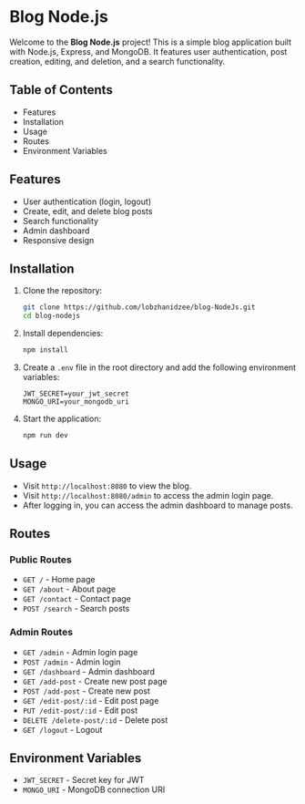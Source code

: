 # Blog Node.js

Welcome to the **Blog Node.js** project! This is a simple blog application built with Node.js, Express, and MongoDB. It features user authentication, post creation, editing, and deletion, and a search functionality.

## Table of Contents

- Features
- Installation
- Usage
- Routes
- Environment Variables

## Features

- User authentication (login, logout)
- Create, edit, and delete blog posts
- Search functionality
- Admin dashboard
- Responsive design

## Installation

1. Clone the repository:

   ```sh
   git clone https://github.com/lobzhanidzee/blog-NodeJs.git
   cd blog-nodejs
   ```

2. Install dependencies:

   ```sh
   npm install
   ```

3. Create a `.env` file in the root directory and add the following environment variables:

   ```env
   JWT_SECRET=your_jwt_secret
   MONGO_URI=your_mongodb_uri
   ```

4. Start the application:
   ```sh
   npm run dev
   ```

## Usage

- Visit `http://localhost:8080` to view the blog.
- Visit `http://localhost:8080/admin` to access the admin login page.
- After logging in, you can access the admin dashboard to manage posts.

## Routes

### Public Routes

- `GET /` - Home page
- `GET /about` - About page
- `GET /contact` - Contact page
- `POST /search` - Search posts

### Admin Routes

- `GET /admin` - Admin login page
- `POST /admin` - Admin login
- `GET /dashboard` - Admin dashboard
- `GET /add-post` - Create new post page
- `POST /add-post` - Create new post
- `GET /edit-post/:id` - Edit post page
- `PUT /edit-post/:id` - Edit post
- `DELETE /delete-post/:id` - Delete post
- `GET /logout` - Logout

## Environment Variables

- `JWT_SECRET` - Secret key for JWT
- `MONGO_URI` - MongoDB connection URI
